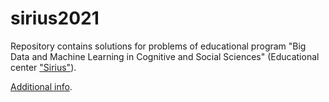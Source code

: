 # sirius2021
Repository contains solutions for problems of educational program "Big Data and Machine Learning in Cognitive and Social Sciences" (Educational center ["Sirius"](https://sochisirius.ru/uploads/f/SiriusAnnualReport2019_en.pdf)).

[Additional info](https://sochisirius.ru/obuchenie/graduates/smena963/4641).
